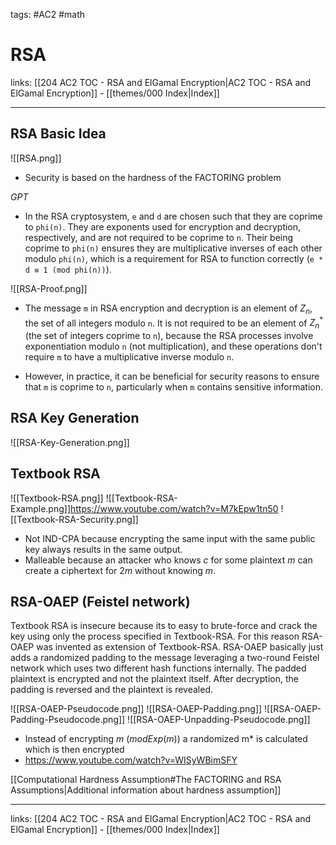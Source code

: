 tags: #AC2 #math 

# RSA

links:  [[204 AC2 TOC - RSA and ElGamal Encryption|AC2 TOC - RSA and ElGamal Encryption]] - [[themes/000 Index|Index]]

---
## RSA Basic Idea

![[RSA.png]]

- Security is based on the hardness of the FACTORING problem

*GPT*
- In the RSA cryptosystem, `e` and `d` are chosen such that they are coprime to `phi(n)`. They are exponents used for encryption and decryption, respectively, and are not required to be coprime to `n`. Their being coprime to `phi(n)` ensures they are multiplicative inverses of each other modulo `phi(n)`, which is a requirement for RSA to function correctly (`e * d ≡ 1 (mod phi(n))`).

![[RSA-Proof.png]]

- The message `m` in RSA encryption and decryption is an element of $Z_n$, the set of all integers modulo `n`. It is not required to be an element of $Z_n^*$ (the set of integers coprime to `n`), because the RSA processes involve exponentiation modulo `n` (not multiplication), and these operations don't require `m` to have a multiplicative inverse modulo `n`.

- However, in practice, it can be beneficial for security reasons to ensure that `m` is coprime to `n`, particularly when `m` contains sensitive information.


## RSA Key Generation

![[RSA-Key-Generation.png]]


## Textbook RSA

![[Textbook-RSA.png]]
![[Textbook-RSA-Example.png]]https://www.youtube.com/watch?v=M7kEpw1tn50
![[Textbook-RSA-Security.png]]
- Not IND-CPA because encrypting the same input with the same public key always results in the same output.
- Malleable because an attacker who knows $c$ for some plaintext $m$ can create a ciphertext for $2m$ without knowing $m$.


## RSA-OAEP (Feistel network)
Textbook RSA is insecure because its to easy to brute-force and crack the key using only the process specified in Textbook-RSA. For this reason RSA-OAEP was invented as extension of Textbook-RSA. RSA-OAEP basically just adds a randomized padding to the message leveraging a two-round Feistel network which uses two different hash functions internally. The padded plaintext is encrypted and not the plaintext itself. After decryption, the padding is reversed and the plaintext is revealed.

![[RSA-OAEP-Pseudocode.png]]
![[RSA-OAEP-Padding.png]]
![[RSA-OAEP-Padding-Pseudocode.png]]
![[RSA-OAEP-Unpadding-Pseudocode.png]]
- Instead of encrypting $m$ ($modExp(m)$) a randomized m* is calculated which is then encrypted
- https://www.youtube.com/watch?v=WISyWBimSFY

[[Computational Hardness Assumption#The FACTORING and RSA Assumptions|Additional information about hardness assumption]]

---

links:  [[204 AC2 TOC - RSA and ElGamal Encryption|AC2 TOC - RSA and ElGamal Encryption]] - [[themes/000 Index|Index]]